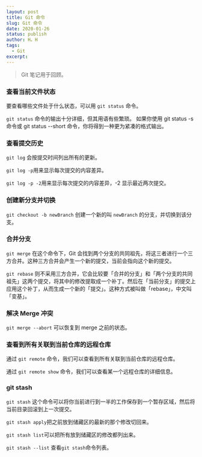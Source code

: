 ```yaml
---
layout: post
title: Git 命令
slug: Git 命令
date: 2020-01-26
status: publish
author: H。H
tags:
  - Git
excerpt: 
---
```




> Git 笔记用于回顾。



### 查看当前文件状态

要查看哪些文件处于什么状态，可以用 `git status` 命令。 

`git status` 命令的输出十分详细，但其用语有些繁琐。 如果你使用 git status -s 命令或 git status --short 命令，你将得到一种更为紧凑的格式输出。



### 查看提交历史

`git log` 会按提交时间列出所有的更新。

`git log -p`用来显示每次提交的内容差异。

`git log -p -2`用来显示每次提交的内容差异，-2 显示最近两次提交。



### 创建新分支并切换

`git checkout -b newBranch` 创建一个新的叫 `newBranch` 的分支，并切换到该分支。



### 合并分支

`git merge` 在这个命令下，Git 会找到两个分支的共同祖先，将这三者进行一个三方合并。这种三方合并会产生一个新的提交，当前会指向这个新的提交。

`git rebase` 则不采用三方合并，它会比较要「合并的分支」和「两个分支的共同祖先」这两个提交，将其中的修改提取成一个补丁。然后在「当前分支」的提交上应用这个补丁，从而生成一个新的「提交」。这种方式被叫做「rebase」，中文叫「变基」。



### 解决 Merge 冲突

 `git merge --abort` 可以恢复到 merge 之前的状态。



### 查看到所有关联到当前仓库的远程仓库

通过 `git remote` 命令，我们可以查看到所有关联到当前仓库的远程仓库。

通过 `git remote show` 命令，我们可以查看某一个远程仓库的详细信息。



### git stash

`git stash` 这个命令可以将你当前进行到一半的工作保存到一个暂存区域，然后将当前目录回滚到上一次提交。

`git stash apply`把之前放到储藏区的最新的那个修改切回来。

`git stash list`可以把所有放到储藏区的修改都列出来。

`git stash --list` 查看`git stash`命令列表。

